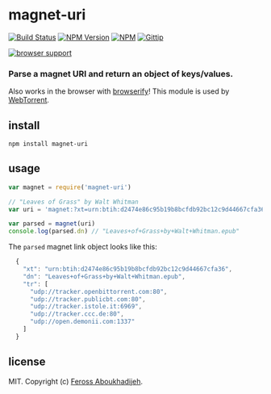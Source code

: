 # magnet-uri
[![Build Status](http://img.shields.io/travis/feross/magnet-uri.png)](https://travis-ci.org/feross/magnet-uri)
[![NPM Version](http://img.shields.io/npm/v/magnet-uri.png)](https://npmjs.org/package/magnet-uri)
[![NPM](http://img.shields.io/npm/dm/magnet-uri.png)](https://npmjs.org/package/magnet-uri)
[![Gittip](http://img.shields.io/gittip/feross.png)](https://www.gittip.com/feross/)

[![browser support](https://ci.testling.com/feross/magnet-uri.png)](https://ci.testling.com/feross/magnet-uri)

### Parse a magnet URI and return an object of keys/values.

Also works in the browser with [browserify](http://browserify.org/)! This module is used by [WebTorrent](http://webtorrent.io).

## install

```
npm install magnet-uri
```

## usage

```js
var magnet = require('magnet-uri')

// "Leaves of Grass" by Walt Whitman
var uri = 'magnet:?xt=urn:btih:d2474e86c95b19b8bcfdb92bc12c9d44667cfa36&dn=Leaves+of+Grass+by+Walt+Whitman.epub&tr=udp%3A%2F%2Ftracker.openbittorrent.com%3A80&tr=udp%3A%2F%2Ftracker.publicbt.com%3A80&tr=udp%3A%2F%2Ftracker.istole.it%3A6969&tr=udp%3A%2F%2Ftracker.ccc.de%3A80&tr=udp%3A%2F%2Fopen.demonii.com%3A1337'

var parsed = magnet(uri)
console.log(parsed.dn) // "Leaves+of+Grass+by+Walt+Whitman.epub"

```

The `parsed` magnet link object looks like this:

```js
  {
    "xt": "urn:btih:d2474e86c95b19b8bcfdb92bc12c9d44667cfa36",
    "dn": "Leaves+of+Grass+by+Walt+Whitman.epub",
    "tr": [
      "udp://tracker.openbittorrent.com:80",
      "udp://tracker.publicbt.com:80",
      "udp://tracker.istole.it:6969",
      "udp://tracker.ccc.de:80",
      "udp://open.demonii.com:1337"
    ]
  }
```

## license

MIT. Copyright (c) [Feross Aboukhadijeh](http://feross.org).
